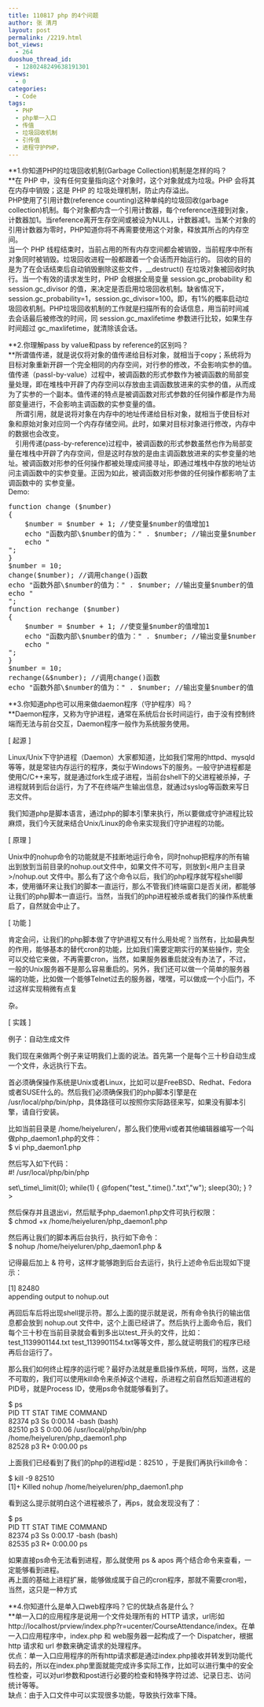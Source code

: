 ```yaml
---
title: 110817 php 的4个问题
author: 张 清月
layout: post
permalink: /2219.html
bot_views:
  - 264
duoshuo_thread_id:
  - 1280248249638191301
views:
  - 0
categories:
  - Code
tags:
  - PHP
  - php单一入口
  - 传值
  - 垃圾回收机制
  - 引传值
  - 进程守护PHP，
---
```

**1.你知道PHP的垃圾回收机制(Garbage Collection)机制是怎样的吗？  
**在 PHP 中，没有任何变量指向这个对象时，这个对象就成为垃圾。PHP 会将其在内存中销毁；这是 PHP 的 垃圾处理机制，防止内存溢出。  
PHP使用了引用计数(reference counting)这种单纯的垃圾回收(garbage collection)机制。每个对象都内含一个引用计数器，每个reference连接到对象，计数器加1。当reference离开生存空间或被设为NULL，计数器减1。当某个对象的引用计数器为零时，PHP知道你将不再需要使用这个对象，释放其所占的内存空间。  
当一个 PHP 线程结束时，当前占用的所有内存空间都会被销毁，当前程序中所有对象同时被销毁。垃圾回收进程一般都跟着一个会话而开始运行的。 回收的目的是为了在会话结束后自动销毁删除这些文件，_\_destruct() 在垃圾对象被回收时执行。当一个有效的请求发生时，PHP 会根据全局变量 session.gc\_probability 和 session.gc\_divisor 的值，来决定是否启用垃圾回收机制。缺省情况下，session.gc\_probability=1，session.gc\_divisor=100。即，有1%的概率启动垃圾回收机制。PHP垃圾回收机制的工作就是扫描所有的会话信息，用当前时间减去会话最后被修改的时间，同 session.gc\_maxlifetime 参数进行比较，如果生存时间超过 gc_maxlifetime，就清除该会话。

**2.你理解pass by value和pass by reference的区别吗？  
**所谓值传递，就是说仅将对象的值传递给目标对象，就相当于copy；系统将为目标对象重新开辟一个完全相同的内存空间，对行参的修改，不会影响实参的值。  
值传递（passl-by-value）过程中，被调函数的形式参数作为被调函数的局部变量处理，即在堆栈中开辟了内存空间以存放由主调函数放进来的实参的值，从而成为了实参的一个副本。值传递的特点是被调函数对形式参数的任何操作都是作为局部变量进行，不会影响主调函数的实参变量的值。   　  
    所谓引用，就是说将对象在内存中的地址传递给目标对象，就相当于使目标对象和原始对象对应同一个内存存储空间。此时，如果对目标对象进行修改，内存中的数据也会改变。  
　引用传递(pass-by-reference)过程中，被调函数的形式参数虽然也作为局部变量在堆栈中开辟了内存空间，但是这时存放的是由主调函数放进来的实参变量的地址。被调函数对形参的任何操作都被处理成间接寻址，即通过堆栈中存放的地址访问主调函数中的实参变量。正因为如此，被调函数对形参做的任何操作都影响了主调函数中的 实参变量。  
Demo:

<pre lang="php">function change ($number)
{
    $number = $number + 1; //使变量$number的值增加1
    echo "函数内部\$number的值为：" . $number; //输出变量$number的值
    echo "<br />";
}
$number = 10;
change($number); //调用change()函数
echo "函数外部\$number的值为：" . $number; //输出变量$number的值
echo "<br />";
function rechange ($number)
{
    $number = $number + 1; //使变量$number的值增加1
    echo "函数内部\$number的值为：" . $number; //输出变量$number的值
    echo "<br />";
}
$number = 10;
rechange(&#038;$number); //调用change()函数
echo "函数外部\$number的值为：" . $number; //输出变量$number的值
</pre>

**3.你知道php也可以用来做daemon程序（守护程序）吗？  
**Daemon程序，又称为守护进程，通常在系统后台长时间运行，由于没有控制终端而无法与前台交互，Daemon程序一般作为系统服务使用。

[ 起源 ]

Linux/Unix下守护进程（Daemon）大家都知道，比如我们常用的httpd、mysqld等等，就是常驻内存运行的程序，类似于Windows下的服务。一般守护进程都是使用C/C++来写，就是通过fork生成子进程，当前台shell下的父进程被杀掉，子进程就转到后台运行，为了不在终端产生输出信息，就通过syslog等函数来写日志文件。

我们知道php是脚本语言，通过php的脚本引擎来执行，所以要做成守护进程比较麻烦，我们今天就来结合Unix/Linux的命令来实现我们守护进程的功能。

[ 原理 ]

Unix中的nohup命令的功能就是不挂断地运行命令，同时nohup把程序的所有输出到放到当前目录的nohup.out文件中，如果文件不可写，则放到<用户主目录>/nohup.out 文件中。那么有了这个命令以后，我们的php程序就写程shell脚本，使用循环来让我们的脚本一直运行，那么不管我们终端窗口是否关闭，都能够让我们的php脚本一直运行。当然，当我们的php进程被杀或者我们的操作系统重启了，自然就会中止了。

[ 功能 ]

肯定会问，让我们的php脚本做了守护进程又有什么用处呢？当然有，比如最典型的作用，能够基本的替代cron的功能，比如我们需要定期实行的某些操作，完全可以交给它来做，不再需要cron，当然，如果服务器重启就没有办法了，不过，一般的Unix服务器不是那么容易重启的。另外，我们还可以做一个简单的服务器端的功能，比如做一个能够Telnet过去的服务器，嘿嘿，可以做成一个小后门，不过这样实现稍微有点复

杂。

[ 实践 ]

例子：自动生成文件

我们现在来做两个例子来证明我们上面的说法。首先第一个是每个三十秒自动生成一个文件，永远执行下去。

首必须确保操作系统是Unix或者Linux，比如可以是FreeBSD、Redhat、Fedora或者SUSE什么的。然后我们必须确保我们的php脚本引擎是在 /usr/local/php/bin/php，具体路径可以按照你实际路径来写，如果没有脚本引擎，请自行安装。

比如当前目录是 /home/heiyeluren/，那么我们使用vi或者其他编辑器编写一个叫做php_daemon1.php的文件：  
$ vi php_daemon1.php

然后写入如下代码：  
#! /usr/local/php/bin/php  
<?<br /> set\_time\_limit(0);

  
while(1)  
{  
@fopen("test_".time().".txt","w");  
sleep(30);  
}  
?>

然后保存并且退出vi，然后赋予php_daemon1.php文件可执行权限：  
$ chmod +x /home/heiyeluren/php_daemon1.php

然后再让我们的脚本再后台执行，执行如下命令：  
$ nohup /home/heiyeluren/php_daemon1.php &#038;

记得最后加上 &#038; 符号，这样才能够跑到后台去运行，执行上述命令后出现如下提示：

[1] 82480  
appending output to nohup.out

再回后车后将出现shell提示符。那么上面的提示就是说，所有命令执行的输出信息都会放到 nohup.out 文件中，这个上面已经讲了。然后执行上面命令后，我们每个三十秒在当前目录就会看到多出以test\_开头的文件，比如：test\_1139901144.txt test_1139901154.txt等等文件，那么就证明我们的程序已经再后台运行了。

那么我们如何终止程序的运行呢？最好办法就是重启操作系统，呵呵，当然，这是不可取的，我们可以使用kill命令来杀掉这个进程，杀进程之前自然后知道进程的PID号，就是Process ID，使用ps命令就能够看到了。

$ ps  
PID TT STAT TIME COMMAND  
82374 p3 Ss 0:00.14 -bash (bash)  
82510 p3 S 0:00.06 /usr/local/php/bin/php /home/heiyeluren/php_daemon1.php  
82528 p3 R+ 0:00.00 ps

上面我们已经看到了我们的php的进程id是：82510 ，于是我们再执行kill命令：

$ kill -9 82510  
[1]+ Killed nohup /home/heiyeluren/php_daemon1.php

看到这么提示就明白这个进程被杀了，再ps，就会发现没有了：

$ ps  
PID TT STAT TIME COMMAND  
82374 p3 Ss 0:00.17 -bash (bash)  
82535 p3 R+ 0:00.00 ps

如果直接ps命令无法看到进程，那么就使用 ps &#038; apos 两个结合命令来查看，一定能够看到进程。  
再上面的基础上进程扩展，能够做成属于自己的cron程序，那就不需要cron啦，当然，这只是一种方式

**4.你知道什么是单入口web程序吗？它的优缺点各是什么？  
**单一入口的应用程序是说用一个文件处理所有的 HTTP 请求，url形如http://localhost/prview/index.php?r=ucenter/CourseAttendance/index。在单一入口应用程序中，index.php 和 web服务器一起构成了一个 Dispatcher，根据 http 请求和 url 参数来确定请求的处理程序。  
优点：单一入口应用程序的所有http请求都是通过index.php接收并转发到功能代码去的，所以在index.php里面就能完成许多实际工作，比如可以进行集中的安全性检查，可以对url参数和post进行必要的检查和特殊字符过滤、记录日志、访问统计等等。  
缺点：由于入口文件中可以实现很多功能，导致执行效率下降。